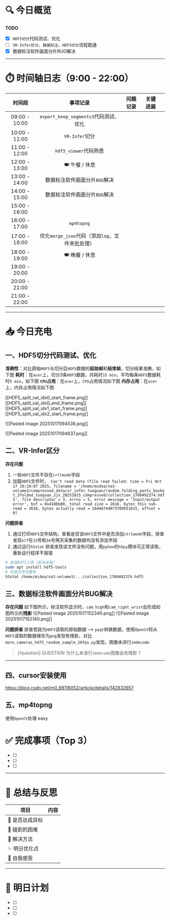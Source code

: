 # 🔍 今日概览

**TODO**
- [x] `HDF5切分`代码测试、优化
- [ ] `VR-Infer区分`、`数据标注`、`HDF5切分`流程跑通
- [x]  数据标注软件画面分片BUG解决
---

# ⏱️ 时间轴日志（9:00 - 22:00）

|    **时间段**    |             **事项记录**             | **问题记录** | **关键进展** |     |
| :-----------: | :------------------------------: | :------- | :------: | --- |
| 09:00 - 10:00 |  `export_keep_segments3`代码测试、优化  |          |          |     |
| 10:00 - 11:00 |           `VR-Infer`切分           |          |          |     |
| 11:00 - 12:00 |        `hdf5_viewer`代码熟悉         |          |          |     |
| 12:00 - 13:00 |           🍽️ 午餐 / 休息            |          |          |     |
| 13:00 - 14:00 |        数据标注软件画面分片`BUG`解决         |          |          |     |
| 14:00 - 15:00 |        数据标注软件画面分片`BUG`解决         |          |          |     |
| 15:00 - 16:00 |                                  |          |          |     |
| 16:00 - 17:00 |            `mp4topng`            |          |          |     |
| 17:00 - 18:00 | 优化`merge_json`代码（添加`log`，文件夹批处理） |          |          |     |
| 18:00 - 19:00 |           🍽️ 晚餐 / 休息            |          |          |     |
| 19:00 - 20:00 |                                  |          |          |     |
| 20:00 - 21:00 |                                  |          |          |     |
| 21:00 - 22:00 |                                  |          |          |     |

---
# 📥 今日充电

## 一、**HDF5切分**代码测试、优化
**准确性**：对比原始`HDF5`与切分后`HDF5`数据的**起始帧**和**结束帧**，切分结果准确，如下图
**耗时**：在`acer`上，切分3条`HDF5`数据，共耗时`15 min`，平均每条`HDF5`数据耗时`5 min`，如下图
**`CPU`占用**：在`acer`上，`CPU`占用情况如下图
**内存占用**：在`acer`上，内存占用情况如下图

[[HDF5_split_val_idx0_start_frame.png]]
[[HDF5_split_val_idx0_end_frame.png]]
[[HDF5_split_val_idx1_start_frame.png]]
[[HDF5_split_val_idx2_start_frame.png]]

![[Pasted image 20251017094536.png]]

![[Pasted image 20251017094637.png]]



## 二、VR-Infer区分

**存在问题**
1. 一些`HDF5`文件不存在`crtlmode`字段
2. 加载`HDF5`文件时，` Can't read data (file read failed: time = Fri Oct 17 10:10:07 2025, filename = '/home/midea/na3-volume3/compressed_data/vr_infer_tuoguan/random_folding_pants_basket_2folded_tuoguan_zjx_20251015_compressed/collection_1760492374.hdf5', file descriptor = 3, errno = 5, error message = 'Input/output error', buf = 0x418bb80, total read size = 2616, bytes this sub-read = 2616, bytes actually read = 18446744073709551615, offset = 0)`

**问题排查**
1. 通过打印`HDF5`文件结构，查看是否该`HDF5`文件中是否添加`ctrlmode`字段，排查发现`olf`在`15`号和`16`号两天采集的数据均没有添加字段
2. 通过运行`h5stat` 排查发现该文件没有问题，用`pyhon`的`h5py`模块可正常读取，重新运行程序不报错
``` bash
# 安装hdf5工具（若未安装） 
sudo apt install hdf5-tools 
# 检查文件完整性 
h5stat /home/midea/na3-volume3/.../collection_1760492374.hdf5
```




## 三、数据标注软件画面分片BUG解决

**存在问题**
如下图所示，标注软件显示时，`cam_high`和`cam_right_wrist`会形成如图所示的**残影**
![[Pasted image 20251017152340.png]]
![[Pasted image 20251017152140.png]]

**问题排查**
排查思路为`HDF5`读取的原始数据 -->  `pyqt`转换数据，使用`OpenCV`将从`HDF5`读取的数据保存为`png`发现有残影，对比`more_cameras_hdf5_random_sample_20fps.py`发现，图像未进行`imdecode`



> [!question] QUESTION
> 为什么未进行`imdecode`图像会有残影？

---


## 四、cursor安装使用

https://blog.csdn.net/m0_68116052/article/details/142832657


## 五、mp4topng
使用`OpenCV`处理 easy



# ✅ 完成事项（Top 3）

- [ ] 
- [ ] 
- [ ] 

---

# 🧠 总结与反思

| 项目           | 内容                         |
|----------------|------------------------------|
| 🎯 是否达成目标 |                              |
| 🧱 碰到的困难   |                              |
| 🧰 解决方法     |                              |
| ✨ 明日优化点   |                              |
| 💭 自我感受     |                              |

---

# 📌 明日计划

- [ ] 
- [ ] 
- [ ] 
